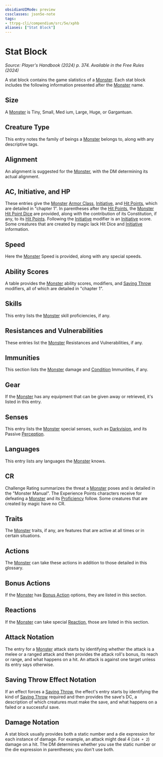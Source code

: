 ```yaml
---
obsidianUIMode: preview
cssclasses: json5e-note
tags:
- ttrpg-cli/compendium/src/5e/xphb
aliases: ["Stat Block"]
---
```

# Stat Block
*Source: Player's Handbook (2024) p. 374. Available in the Free Rules (2024)* 

A stat block contains the game slatistics of a [Monster](monster-xphb.md). Each stat block includes the following information presented after the [Monster](monster-xphb.md) name.

## Size

A [Monster](monster-xphb.md) is Tiny, Small, Med ium, Large, Huge, or Gargantuan.

## Creature Type

This entry notes the family of beings a [Monster](monster-xphb.md) belongs to, along with any descriptive tags.

## Alignment

An alignment is suggested for the [Monster](monster-xphb.md), with the DM determining its actual alignment.

## AC, Initiative, and HP

These entries give the [Monster](monster-xphb.md) [Armor Class](armor-class-xphb.md), [Initiative](initiative-xphb.md), and [Hit Points](hit-points-xphb.md), which are detailed in "chapter 1". In parentheses after the [Hit Points](hit-points-xphb.md), the [Monster](monster-xphb.md) [Hit Point Dice](hit-point-dice-xphb.md) are provided, along with the contribution of its Constitution, if any, to its [Hit Points](hit-points-xphb.md). Following the [Initiative](initiative-xphb.md) modifier is an [Initiative](initiative-xphb.md) score. Some creatures that are created by magic lack Hit Dice and [Initiative](initiative-xphb.md) information.

## Speed

Here the [Monster](monster-xphb.md) Speed is provided, along with any special speeds.

## Ability Scores

A table provides the [Monster](monster-xphb.md) ability scores, modifiers, and [Saving Throw](saving-throw-xphb.md) modifiers, all of which are detailed in "chapter 1".

## Skills

This entry lists the [Monster](monster-xphb.md) skill proficiencies, if any.

## Resistances and Vulnerabilities

These entries list the [Monster](monster-xphb.md) Resistances and Vulnerabilities, if any.

## Immunities

This section lists the [Monster](monster-xphb.md) damage and [Condition](condition-xphb.md) Immunities, if any.

## Gear

If the [Monster](monster-xphb.md) has any equipment that can be given away or retrieved, it's listed in this entry.

## Senses

This entry lists the [Monster](monster-xphb.md) special senses, such as [Darkvision](senses.md#Darkvision), and its Passive [Perception](skills.md#Perception).

## Languages

This entry lists any languages the [Monster](monster-xphb.md) knows.

## CR

Challenge Rating summarizes the threat a [Monster](monster-xphb.md) poses and is detailed in the "Monster Manual". The Experience Points characters receive for defeating a [Monster](monster-xphb.md) and its [Proficiency](proficiency-xphb.md) follow. Some creatures that are created by magic have no CR.

## Traits

The [Monster](monster-xphb.md) traits, if any, are features that are active at all times or in certain situations.

## Actions

The [Monster](monster-xphb.md) can take these actions in addition to those detailed in this glossary.

## Bonus Actions

If the [Monster](monster-xphb.md) has [Bonus Action](bonus-action-xphb.md) options, they are listed in this section.

## Reactions

If the [Monster](monster-xphb.md) can take special [Reaction](reaction-xphb.md), those are listed in this section.

## Attack Notation

The entry for a [Monster](monster-xphb.md) attack starts by identifying whether the attack is a melee or a ranged attack and then provides the attack roll's bonus, its reach or range, and what happens on a hit. An attack is against one target unless its entry says otherwise.

## Saving Throw Effect Notation

If an effect forces a [Saving Throw](saving-throw-xphb.md), the effect's entry starts by identifying the kind of [Saving Throw](saving-throw-xphb.md) required and then provides the save's DC, a description of which creatures must make the save, and what happens on a failed or a successful save.

## Damage Notation

A stat block usually provides both a static number and a die expression for each instance of damage. For example, an attack might deal 4 (`1d4 + 2`) damage on a hit. The DM determines whether you use the static number or the die expression in parentheses; you don't use both.